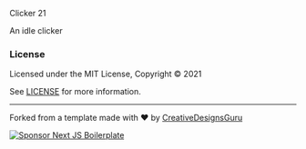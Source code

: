 Clicker 21

An idle clicker

### License

Licensed under the MIT License, Copyright © 2021

See [LICENSE](LICENSE) for more information.

---

Forked from a template made with ♥ by [CreativeDesignsGuru](https://creativedesignsguru.com)

[![Sponsor Next JS Boilerplate](https://cdn.buymeacoffee.com/buttons/default-red.png)](https://www.buymeacoffee.com/ixartz)
